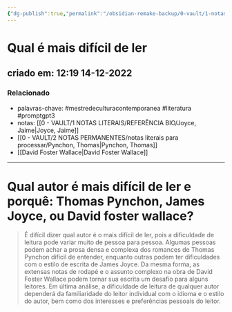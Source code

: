 ```yaml
---
{"dg-publish":true,"permalink":"/obsidian-remake-backup/0-vault/1-notas-literais/filosofia/qual-e-mais-dificil-de-ler/","tags":["mestredeculturacontemporanea","literatura","promptgpt3"],"dgHomeLink":true,"dgShowLocalGraph":true,"dgShowFileTree":true,"noteIcon":""}
---
```


# Qual é mais difícil de ler
## criado em: 12:19 14-12-2022

### Relacionado
- palavras-chave: #mestredeculturacontemporanea #literatura #promptgpt3 
- notas: [[0 - VAULT/1 NOTAS LITERAIS/REFERÊNCIA BIO/Joyce, Jaime\|Joyce, Jaime]]
- [[0 - VAULT/2 NOTAS PERMANENTES/notas literais para processar/Pynchon, Thomas\|Pynchon, Thomas]]
- [[David Foster Wallace\|David Foster Wallace]]
---
# Qual autor é mais difícil de ler e porquê: Thomas Pynchon, James Joyce, ou David foster wallace?

>É difícil dizer qual autor é o mais difícil de ler, pois a dificuldade de leitura pode variar muito de pessoa para pessoa. Algumas pessoas podem achar a prosa densa e complexa dos romances de Thomas Pynchon difícil de entender, enquanto outras podem ter dificuldades com o estilo de escrita de James Joyce. Da mesma forma, as extensas notas de rodapé e o assunto complexo na obra de David Foster Wallace podem tornar sua escrita um desafio para alguns leitores. Em última análise, a dificuldade de leitura de qualquer autor dependerá da familiaridade do leitor individual com o idioma e o estilo do autor, bem como dos interesses e preferências pessoais do leitor.